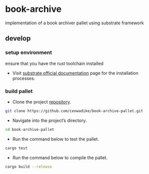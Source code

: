 # book-archive
implementation of a book archiver pallet using substrate framework

## develop

### setup environment
ensure that you have the rust toolchain installed

- Visit [substrate official documentation](https://docs.substrate.io/install/) page for the installation processes.

### build pallet
- Clone the project [repository](https://github.com/cenwadike/book-archive-pallet).

```bash
git clone https://github.com/cenwadike/book-archive-pallet.git
```

- Navigate into the project’s directory.

```bash
cd book-archive-pallet
```

- Run the command below to test the pallet.

```bash
cargo test
```

- Run the command below to compile the pallet.

```bash
cargo build --release
```
